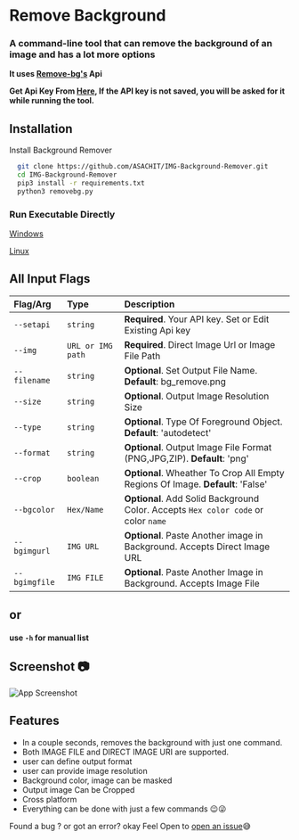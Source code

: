 
# Remove Background

### A command-line tool that can remove the background of an image and has a lot more options

**It uses [Remove-bg's](https://www.remove.bg/) Api**

**Get Api Key From [Here](https://www.remove.bg/api#remove-background), If the API key is not saved, you will be asked for it while running the tool.**

## Installation

Install Background Remover

```bash
  git clone https://github.com/ASACHIT/IMG-Background-Remover.git
  cd IMG-Background-Remover
  pip3 install -r requirements.txt
  python3 removebg.py  
```

### Run Executable Directly

[Windows](https://github.com/ASACHIT/background-remover/releases/tag/v1.0-window)

[Linux](https://github.com/ASACHIT/background-remover/releases/tag/v1.0)

## All Input Flags

| Flag/Arg | Type     | Description                |
| :-------- | :------- | :------------------------- |
| `--setapi` | `string` | **Required**. Your API key. Set or Edit Existing Api key |
| `--img` | `URL or IMG path` | **Required**. Direct Image Url or Image File Path |
| `--filename` | `string` | **Optional**. Set Output File Name. **Default**: bg_remove.png |
| `--size` | `string` | **Optional**. Output Image Resolution Size |
| `--type` | `string` | **Optional**. Type Of Foreground Object. **Default**: 'autodetect' |
| `--format` | `string` | **Optional**. Output Image File Format (PNG,JPG,ZIP). **Default**: 'png' |
| `--crop` | `boolean` | **Optional**. Wheather To Crop All Empty Regions Of Image. **Default**: 'False' |
| `--bgcolor` | `Hex/Name` | **Optional**. Add Solid Background Color. Accepts `Hex color code` or color `name` |
| `--bgimgurl` | `IMG URL` | **Optional**. Paste Another image in Background. Accepts Direct Image URL |
| `--bgimgfile` | `IMG FILE` | **Optional**. Paste Another Image in Background. Accepts Image File |

## or

#### use ```-h``` for manual list

## Screenshot 📷

![App Screenshot](https://i.imgur.com/NrIn2Y4.png)

## Features

- In a couple seconds, removes the background with just one command.
- Both IMAGE FILE and DIRECT IMAGE URI are supported.
- user can define output format
- user can provide image resolution
- Background color, image can be masked
- Output image Can be Cropped
- Cross platform
- Everything can be done with just a few commands 😉😜
  
Found a bug ? or got an error? okay Feel Open to [open an issue](<https://github.com/ASACHIT/background-remover/issues>)😅
